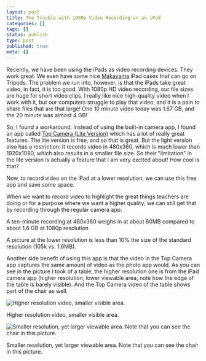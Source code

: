 ```yaml
---
layout: post
title: The Trouble with 1080p Video Recording on an iPad
categories: []
tags: []
status: publish
type: post
published: true
meta: {}
---
```


Recently, we have been using the iPads as video recording devices. They work great. We even have some nice 
[Makayama](http://www.amazon.com/gp/product/B00BD6R78I/ref=as_li_ss_tl?ie=UTF8&camp=1789&creative=390957&creativeASIN=B00BD6R78I&linkCode=as2&tag=jethrojonesco-20) iPad cases that can go on Tripods. The problem we run into, however, is that the iPads take great video, in fact, it is too good. With 1080p HD video recording, our file sizes are huge for short video clips. I really like nice high-quality video when I work with it, but our computers struggle to play that video, and it is a pain to share files that are that large! One 10 minute video today was 1.67 GB, and the 20 minute was almost 4 GB!


So, I found a workaround. Instead of using the built-in camera app, I found an app called 
[Top Camera (Lite Version)](https://itunes.apple.com/us/app/top-camera-hdr-slow-shutter/id441450063?mt=8) which has a lot of really great features. The lite version is free, and so that is great. But the light version also has a restriction: it records video in 480x360, which is much lower than 1920x1080, which also results in a smaller file size. So their "limitation" in the lite version is actually a feature that I am very excited about! How cool is that?


Now, to record video on the iPad at a lower resolution, we can use this free app and save some space.


When we want to record video to highlight the great things teachers are doing or for a purpose where we want a higher quality, we can still get that by recording through the regular camera app.


A ten-minute recording at 480x360 weighs in at about 60MB compared to about 1.6 GB at 1080p resolution


A picture at the lower resolution is less than 10% the size of the standard resolution (105k vs. 1.6MB).


Another side benefit of using this app is that the video in the Top Camera app captures the same amount of video as the photo app would. As you can see in the picture I took of a table, the higher resolution one is from the iPad camera app (higher resolution, lower viewable area, note how the edge of the table is barely visible). And the Top Camera video of the table shows part of the chair as well.










































 

  
  
    
![Higher resolution video, smaller visible area.&nbsp;](/squarespace_images/content_v1_4fffa949e4b0b4590d67b4e7_1384299833465-4D34OJXDG1096V04TJLD_2013-11-12+15.56.13.png_)
        
          
        

        
          
          
Higher resolution video, smaller visible area. 
  













































 

  
  
    
![Smaller resolution, yet larger viewable area. Note that you can see the chair in this picture.&nbsp;](/squarespace_images/content_v1_4fffa949e4b0b4590d67b4e7_1384299879886-0WVS0K5S7BP0HITT8LA9_2013-11-12+15.56.19.png_)
        
          
        

        
          
          
Smaller resolution, yet larger viewable area. Note that you can see the chair in this picture. 
